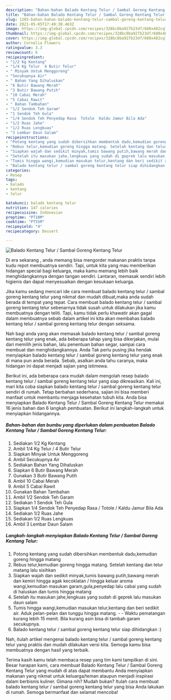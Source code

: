```yaml
---
description: "Bahan-bahan Balado Kentang Telur / Sambal Goreng Kentang Telur yang enak dan Mudah Dibuat"
title: "Bahan-bahan Balado Kentang Telur / Sambal Goreng Kentang Telur yang enak dan Mudah Dibuat"
slug: 1205-bahan-bahan-balado-kentang-telur-sambal-goreng-kentang-telur-yang-enak-dan-mudah-dibuat
date: 2021-05-05T17:49:30.463Z
image: https://img-global.cpcdn.com/recipes/328bc8ba927b23df/680x482cq70/balado-kentang-telur-sambal-goreng-kentang-telur-foto-resep-utama.jpg
thumbnail: https://img-global.cpcdn.com/recipes/328bc8ba927b23df/680x482cq70/balado-kentang-telur-sambal-goreng-kentang-telur-foto-resep-utama.jpg
cover: https://img-global.cpcdn.com/recipes/328bc8ba927b23df/680x482cq70/balado-kentang-telur-sambal-goreng-kentang-telur-foto-resep-utama.jpg
author: Cornelia Flowers
ratingvalue: 3.3
reviewcount: 6
recipeingredient:
- "1/2 Kg Kentang"
- "1/4 Kg Telur  4 Butir Telur"
- " Minyak Untuk Menggoreng"
- "Secukupnya Air"
- " Bahan Yang Dihaluskan"
- "6 Butir Bawang Merah"
- "3 Butir Bawang Putih"
- "10 Cabai Merah"
- "5 Cabai Rawit"
- " Bahan Tambahan"
- "1/2 Sendok Teh Garam"
- "1 Sendok Teh Gula"
- "1/4 Sendok Teh Penyedap Rasa  Totole  Kaldu Jamur Bila Ada"
- "1/2 Ruas Jahe"
- "1/2 Ruas Lengkuas"
- "3 Lembar Daun Salam"
recipeinstructions:
- "Potong kentang yang sudah dibersihkan membentuk dadu,kemudian goreng hingga matang"
- "Rebus telur,kemudian goreng hingga matang. Setelah kentang dan telur matang lalu sisihkan"
- "Siapkan wajah dan sedikit minyak,tumis bawang putih,bawang merah dan kemiri hingga agak kecoklatan / hingga keluar aroma wangi,kemudian masukan garam,gula,penyedap lalu cabai yang sudah di haluskan dan tumis hingga matang"
- "Setelah itu masukan jahe,lengkuas yang sudah di geprek lalu masukan daun salam"
- "Tumis hingga wangi,kemudian masukan telur,kentang dan beri sedikit air. Aduk pelan-pelan dan tunggu hingga matang.  Waktu pematangan kurang lebih 15 menit. Bila kurang asin bisa di tambah garam secukupnya."
- "Balado kentang telur / sambal goreng kentang telur siap dihidangkan :)"
categories:
- Resep
tags:
- balado
- kentang
- telur

katakunci: balado kentang telur 
nutrition: 147 calories
recipecuisine: Indonesian
preptime: "PT10M"
cooktime: "PT55M"
recipeyield: "4"
recipecategory: Dessert

---
```



![Balado Kentang Telur / Sambal Goreng Kentang Telur](https://img-global.cpcdn.com/recipes/328bc8ba927b23df/680x482cq70/balado-kentang-telur-sambal-goreng-kentang-telur-foto-resep-utama.jpg)

Di era  sekarang , anda memang bisa mengorder makanan praktis tanpa kudu repot membuatnya sendiri. Tapi, untuk kita yang mau memberikan hidangan special bagi keluarga, maka kamu memang lebih baik menghidangkannya dengan tangan sendiri. Lantaran, memasak sendiri lebih higienis dan dapat menyesuaikan dengan kesukaan keluarga.

Jika kamu sedang mencari ide cara membuat balado kentang telur / sambal goreng kentang telur yang nikmat dan mudah dibuat,maka anda sudah berada di tempat yang tepat. Cara membuat balado kentang telur / sambal goreng kentang telur  sebenarnya tidak susah untuk dilakukan jika kamu membuatnya dengan teliti. Tapi, kamu tidak perlu khawatir akan gagal dalam membuatnya 
sebab dalam artikel ini kita akan membahas balado kentang telur / sambal goreng kentang telur dengan seksama.  



Nah bagi anda yang akan memasak balado kentang telur / sambal goreng kentang telur yang enak, ada beberapa tahap yang bisa dikerjakan, mulai dari memilih jenis bahan, lalu penentuan bahan segar, sampai cara membuat dan menghidangkannya. Anda Tak perlu pusing jika hendak menyiapkan balado kentang telur / sambal goreng kentang telur yang enak di mana pun anda berada. Sebab, asalkan anda  tahu caranya, maka hidangan ini dapat menjadi sajian yang istimewa.

Berikut ini, ada beberapa cara mudah dalam mengolah resep balado kentang telur / sambal goreng kentang telur yang siap dikreasikan. Kali ini, mari kita coba siapkan balado kentang telur / sambal goreng kentang telur sendiri di rumah. Tetap berbahan sederhana, sajian ini bisa memberi manfaat untuk membantu menjaga kesehatan tubuh kita. Anda bisa menyiapkan Balado Kentang Telur / Sambal Goreng Kentang Telur memakai 16 jenis bahan dan 6 langkah pembuatan. Berikut ini langkah-langkah untuk menyiapkan hidangannya.

<!--inarticleads1-->

##### Bahan-bahan dan bumbu yang diperlukan dalam pembuatan Balado Kentang Telur / Sambal Goreng Kentang Telur:

1. Sediakan 1/2 Kg Kentang
1. Ambil 1/4 Kg Telur / 4 Butir Telur
1. Siapkan  Minyak Untuk Menggoreng
1. Ambil Secukupnya Air
1. Sediakan  Bahan Yang Dihaluskan
1. Siapkan 6 Butir Bawang Merah
1. Gunakan 3 Butir Bawang Putih
1. Ambil 10 Cabai Merah
1. Ambil 5 Cabai Rawit
1. Gunakan  Bahan Tambahan
1. Ambil 1/2 Sendok Teh Garam
1. Sediakan 1 Sendok Teh Gula
1. Siapkan 1/4 Sendok Teh Penyedap Rasa / Totole / Kaldu Jamur Bila Ada
1. Sediakan 1/2 Ruas Jahe
1. Sediakan 1/2 Ruas Lengkuas
1. Ambil 3 Lembar Daun Salam




<!--inarticleads2-->

##### Langkah-langkah menyiapkan Balado Kentang Telur / Sambal Goreng Kentang Telur:

1. Potong kentang yang sudah dibersihkan membentuk dadu,kemudian goreng hingga matang
1. Rebus telur,kemudian goreng hingga matang. Setelah kentang dan telur matang lalu sisihkan
1. Siapkan wajah dan sedikit minyak,tumis bawang putih,bawang merah dan kemiri hingga agak kecoklatan / hingga keluar aroma wangi,kemudian masukan garam,gula,penyedap lalu cabai yang sudah di haluskan dan tumis hingga matang
1. Setelah itu masukan jahe,lengkuas yang sudah di geprek lalu masukan daun salam
1. Tumis hingga wangi,kemudian masukan telur,kentang dan beri sedikit air. Aduk pelan-pelan dan tunggu hingga matang. -  - Waktu pematangan kurang lebih 15 menit. Bila kurang asin bisa di tambah garam secukupnya.
1. Balado kentang telur / sambal goreng kentang telur siap dihidangkan :)




Nah, itulah artikel mengenai  balado kentang telur / sambal goreng kentang telur  yang praktis dan mudah dilakukan versi kita. Semoga kamu bisa membuatnya dengan hasil yang terbaik. 

Terima kasih kamu telah membaca resep yang tim kami tampilkan di sini. Besar harapan kami, cara membuat  Balado Kentang Telur / Sambal Goreng Kentang Telur yang mudah di atas dapat membantu Anda menyiapkan makanan yang nikmat untuk keluarga/teman ataupun menjadi inspirasi dalam berbisnis kuliner. Gimana nih? Mudah bukan? Itulah cara membuat balado kentang telur / sambal goreng kentang telur yang bisa Anda lakukan di rumah. Semoga bermanfaat dan selamat mencoba!

